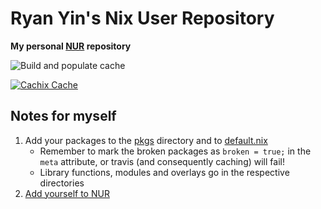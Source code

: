 # Ryan Yin's Nix User Repository

**My personal [NUR](https://github.com/nix-community/NUR) repository**

![Build and populate cache](https://github.com/ryan4yin/nur-packages/workflows/Build%20and%20populate%20cache/badge.svg)

[![Cachix Cache](https://img.shields.io/badge/cachix-ryan4yin-blue.svg)](https://ryan4yin.cachix.org)


## Notes for myself

1. Add your packages to the [pkgs](./pkgs) directory and to
   [default.nix](./default.nix)
   * Remember to mark the broken packages as `broken = true;` in the `meta`
     attribute, or travis (and consequently caching) will fail!
   * Library functions, modules and overlays go in the respective directories
2. [Add yourself to NUR](https://github.com/nix-community/NUR#how-to-add-your-own-repository)

